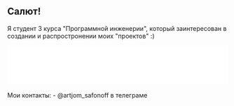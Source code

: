 ## Салют!

Я студент 3 курса "Программной инженерии", который заинтересован в создании и распростронении моих "проектов" :)

<p align='left'>
  <a href='https://vk.com/bobiinski' width='150'>
    <img src='VK_logo.png'>
  </a>
<p>
Мои контакты:
- @artjom_safonoff в телеграме
